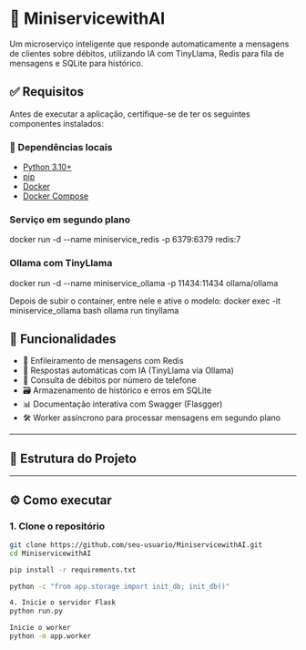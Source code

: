 # 💬 MiniservicewithAI

Um microserviço inteligente que responde automaticamente a mensagens de clientes sobre débitos, utilizando IA com TinyLlama, Redis para fila de mensagens e SQLite para histórico.

## ✅ Requisitos

Antes de executar a aplicação, certifique-se de ter os seguintes componentes instalados:

### 🧰 Dependências locais

- [Python 3.10+](https://www.python.org/)
- [pip](https://pip.pypa.io/)
- [Docker](https://www.docker.com/)
- [Docker Compose](https://docs.docker.com/compose/)

### Serviço em segundo plano

docker run -d --name miniservice_redis -p 6379:6379 redis:7

### Ollama com TinyLlama
docker run -d --name miniservice_ollama -p 11434:11434 ollama/ollama

Depois de subir o container, entre nele e ative o modelo:
docker exec -it miniservice_ollama bash
ollama run tinyllama

## 🚀 Funcionalidades

- 🔁 Enfileiramento de mensagens com Redis
- 🤖 Respostas automáticas com IA (TinyLlama via Ollama)
- 🧾 Consulta de débitos por número de telefone
- 🗃️ Armazenamento de histórico e erros em SQLite
- 📊 Documentação interativa com Swagger (Flasgger)
- 🛠️ Worker assíncrono para processar mensagens em segundo plano

---

## 🧱 Estrutura do Projeto


---

## ⚙️ Como executar

### 1. Clone o repositório

```bash
git clone https://github.com/seu-usuario/MiniservicewithAI.git
cd MiniservicewithAI

pip install -r requirements.txt

python -c "from app.storage import init_db; init_db()"

4. Inicie o servidor Flask
python run.py

Inicie o worker 
python -m app.worker





